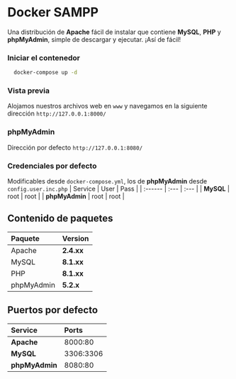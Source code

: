 # Docker SAMPP
Una distribución de **Apache** fácil de instalar que contiene **MySQL**, **PHP** y **phpMyAdmin**, simple de descargar y ejecutar. ¡Así de fácil!

### Iniciar el contenedor
```bash
  docker-compose up -d
```

### Vista previa
Alojamos nuestros archivos web en `www` y navegamos en la siguiente dirección `http://127.0.0.1:8000/`

### phpMyAdmin
Dirección por defecto `http://127.0.0.1:8080/`

### Credenciales por defecto
Modificables desde `docker-compose.yml`, los de **phpMyAdmin** desde `config.user.inc.php`
| Service | User | Pass |
| :------ | :--- | :--- |
| **MySQL** | root | root |
| **phpMyAdmin** | root | root |

## Contenido de paquetes
| Paquete | Version |
| :----| :------ |
| Apache | **2.4.xx** |
| MySQL | **8.1.xx** |
| PHP | **8.1.xx** |
| phpMyAdmin | **5.2.x** |

## Puertos por defecto
| Service | Ports |
| :------ | :--- |
| **Apache** | 8000:80 |
| **MySQL** | 3306:3306 |
| **phpMyAdmin** | 8080:80 |

